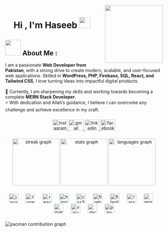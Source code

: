 
<img align="right" height="185" style="margin-left: 20px; margin-bottom: 10px;" src="https://avatars.githubusercontent.com/u/189465563?v=4"  />


<h1 align="center">Hi , I'm Haseeb <img src="https://media.giphy.com/media/hvRJCLFzcasrR4ia7z/giphy.gif" width="35"></h1>


<h2><img src="https://user-images.githubusercontent.com/63050133/156777293-72a6e681-2582-4a9d-ad92-09d1181d47c7.gif" width="50px" height="50px"> About Me :</h2>
<p>
I am a passionate <b>Web Developer from Pakistan</b>, with a strong drive to create modern, scalable, and user-focused web applications.  
Skilled in <b>WordPress, PHP, Firebase, SQL, React, and Tailwind CSS</b>, I love turning ideas into impactful digital products.  
<br><br>
🌱 Currently, I am sharpening my skills and working towards becoming a complete <b>MERN Stack Developer</b>.<br>  
⚡ With dedication and Allah’s guidance, I believe I can overcome any challenge and achieve excellence in my craft.  
</p>


###

<div align="center">
  <a href="mailto:mhaseebkhan536@gmail.com" target="_blank">
    <img src="https://raw.githubusercontent.com/maurodesouza/profile-readme-generator/master/src/assets/icons/social/instagram/default.svg" width="47" height="35" alt="instagram logo"  />
  </a>
  <a href="mailto:mhaseebkhan536@gmail.com" target="_blank">
    <img src="https://raw.githubusercontent.com/maurodesouza/profile-readme-generator/master/src/assets/icons/social/gmail/default.svg" width="47" height="35" alt="gmail logo"  />
  </a>
  <a href="https://www.linkedin.com/in/haseeb-khan-4b9685274/" target="_blank">
    <img src="https://raw.githubusercontent.com/maurodesouza/profile-readme-generator/master/src/assets/icons/social/linkedin/default.svg" width="47" height="35" alt="linkedin logo"  />
  </a>
  <a href="https://www.facebook.com/profile.php?id=100021003743834" target="_blank">
    <img src="https://raw.githubusercontent.com/maurodesouza/profile-readme-generator/master/src/assets/icons/social/facebook/default.svg" width="47" height="35" alt="facebook logo"  />
  </a>
</div>


###

<div align="center">
  <img src="https://streak-stats.demolab.com?user=Haseebkhan90&locale=en&mode=daily&theme=dracula&hide_border=false&border_radius=5" height="150" alt="streak graph"  />
  <img src="https://github-readme-stats.vercel.app/api?username=Haseebkhan90&hide_title=false&hide_rank=false&show_icons=true&include_all_commits=true&count_private=true&disable_animations=false&theme=dracula&locale=en&hide_border=false" height="150" alt="stats graph"  />
  <img src="https://github-readme-stats.vercel.app/api/top-langs?username=Haseebkhan90&locale=en&hide_title=true&layout=compact&card_width=320&langs_count=5&theme=tokyonight&hide_border=true" height="150" alt="languages graph"  />
</div>

###


<div align="center">
  <img src="https://cdn.jsdelivr.net/gh/devicons/devicon/icons/javascript/javascript-original.svg" height="30" alt="javascript logo"  />
  <img width="16" />
  <img src="https://cdn.jsdelivr.net/gh/devicons/devicon/icons/typescript/typescript-original.svg" height="30" alt="typescript logo"  />
  <img width="16" />
  <img src="https://cdn.jsdelivr.net/gh/devicons/devicon/icons/react/react-original.svg" height="30" alt="react logo"  />
  <img width="16" />
  <img src="https://cdn.jsdelivr.net/gh/devicons/devicon/icons/html5/html5-original.svg" height="30" alt="html5 logo"  />
  <img width="16" />
  <img src="https://cdn.jsdelivr.net/gh/devicons/devicon/icons/css3/css3-original.svg" height="30" alt="css3 logo"  />
  <img width="16" />
  <img src="https://cdn.jsdelivr.net/gh/devicons/devicon/icons/firebase/firebase-plain.svg" height="30" alt="firebase logo"  />
  <img width="16" />
  <img src="https://cdn.jsdelivr.net/gh/devicons/devicon/icons/filezilla/filezilla-plain.svg" height="30" alt="filezilla logo"  />
  <img width="16" />
  <img src="https://cdn.jsdelivr.net/gh/devicons/devicon/icons/laravel/laravel-original.svg" height="30" alt="laravel logo"  />
  <img width="16" />
  <img src="https://cdn.jsdelivr.net/gh/devicons/devicon/icons/wordpress/wordpress-original.svg" height="30" alt="wordpress logo"  />
  <img width="16" />
  <img src="https://cdn.jsdelivr.net/gh/devicons/devicon/icons/materialui/materialui-original.svg" height="30" alt="materialui logo"  />
  <img width="16" />
  <img src="https://cdn.jsdelivr.net/gh/devicons/devicon/icons/visualstudio/visualstudio-plain.svg" height="30" alt="visualstudio logo"  />
  <img width="16" />
  <img src="https://cdn.jsdelivr.net/gh/devicons/devicon/icons/mysql/mysql-original.svg" height="30" alt="mysql logo"  />
  <img width="16" />
  <img src="https://cdn.simpleicons.org/php/777BB4" height="30" alt="php logo"  />
</div>

###

<picture>
  <source media="(prefers-color-scheme: dark)" srcset="https://raw.githubusercontent.com/Haseebkhan90/Haseebkhan90/output/pacman-contribution-graph-dark.svg">
  <source media="(prefers-color-scheme: light)" srcset="https://raw.githubusercontent.com/Haseebkhan90/Haseebkhan90/output/pacman-contribution-graph.svg">
  <img alt="pacman contribution graph" src="https://raw.githubusercontent.com/Haseebkhan90/Haseebkhan90/output/pacman-contribution-graph.svg">
</picture>

###
